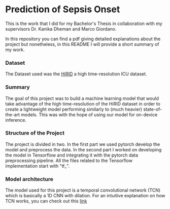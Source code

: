# Prediction of Sepsis Onset
This is the work that I did for my Bachelor's Thesis in collaboration with my supervisors Dr. Kanika Dheman and Marco Giordano.

In this repository you can find a pdf giving detailed explanations about the project but nonetheless, in this README I will provide a short summary of my work.

### Dataset
The Dataset used was the [HiRID](https://physionet.org/content/hirid/1.1.1/) a high time-resolution ICU dataset.

### Summary

The goal of this project was to build a machine learning model that would take advantage of the high time-resolution of the HiRID dataset in order to create a lightweight model performing similarly to (much heavier) state-of-the-art models. This was with the hope of using our model for on-device inference.


### Structure of the Project

The project is divided in two. In the first part we used pytorch develop the model and preprocess the data. In the second part I worked on developing the model in Tensorflow and integrating it with the pytorch data preprocessing pipeline. All the files related to the Tensorflow implementation start with "tf_".

### Model architecture

The model used for this project is a temporal convolutional network (TCN) which is basically a 1D CNN with dilation. For an intuitive explanation on how TCN works, you can check out this [link](https://medium.com/unit8-machine-learning-publication/temporal-convolutional-networks-and-forecasting-5ce1b6e97ce4)




